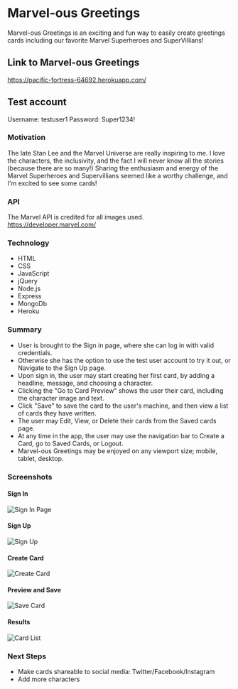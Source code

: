 # Marvel-ous Greetings

Marvel-ous Greetings is an exciting and fun way to easily create greetings 
cards including our favorite Marvel Superheroes and SuperVillians!

## Link to Marvel-ous Greetings
https://pacific-fortress-64692.herokuapp.com/

## Test account
Username: testuser1
Password: Super1234!

### Motivation
The late Stan Lee and the Marvel Universe are really inspiring to me. I love the 
characters, the inclusivity, and the fact I will never know all the stories (because
there are so many!)
Sharing the enthusiasm and energy of the Marvel Superheroes and Supervillians
seemed like a worthy challenge, and I'm excited to see some cards!

### API
The Marvel API is credited for all images used.
https://developer.marvel.com/


### Technology
- HTML
- CSS
- JavaScript
- jQuery
- Node.js
- Express
- MongoDb
- Heroku


### Summary
- User is brought to the Sign in page, where she can log in with valid 
credentials.
- Otherwise she has the option to use the test user account to try it out, or 
Navigate to the Sign Up page.
- Upon sign in, the user may start creating her first card, by adding a headline, message, and choosing a character.
- Clicking the "Go to Card Preview" shows the user their card, including the 
character image and text. 
- Click "Save" to save the card to the user's machine, and then view a list of cards 
they have written. 
- The user may Edit, View, or Delete their cards from the Saved cards page. 
- At any time in the app, the user may use the navigation bar to Create a Card, go to Saved Cards, or Logout.
- Marvel-ous Greetings may be enjoyed on any viewport size; mobile, tablet, desktop.

### Screenshots

#### Sign In
![Sign In Page ](/public/images/Login.png "Sign In with Credentials")

#### Sign Up
![Sign Up](/public/images/SignUp.png "Sign Up for an Account")

#### Create Card
![Create Card](/public/images/CreateCard.png "Create Your Greeting")

#### Preview and Save
![Save Card](/public/images/PreviewSaveCard.png "Preview and Save Greeting")

#### Results
![Card List](/public/images/SavedCardsList.png "View Your Saved Cards")


### Next Steps
- Make cards shareable to social media: Twitter/Facebook/Instagram
- Add more characters




